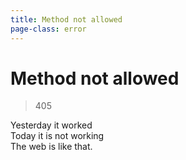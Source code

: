 ```yaml
---
title: Method not allowed
page-class: error
---
```



Method not allowed
==================

> 405

Yesterday it worked\
Today it is not working\
The web is like that.
